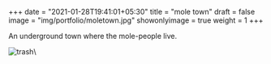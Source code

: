 +++
date = "2021-01-28T19:41:01+05:30"
title = "mole town"
draft = false
image = "img/portfolio/moletown.jpg"
showonlyimage = true
weight = 1
+++

An underground town where the mole-people live.

![trash](/img/portfolio/moletown.jpg)\
